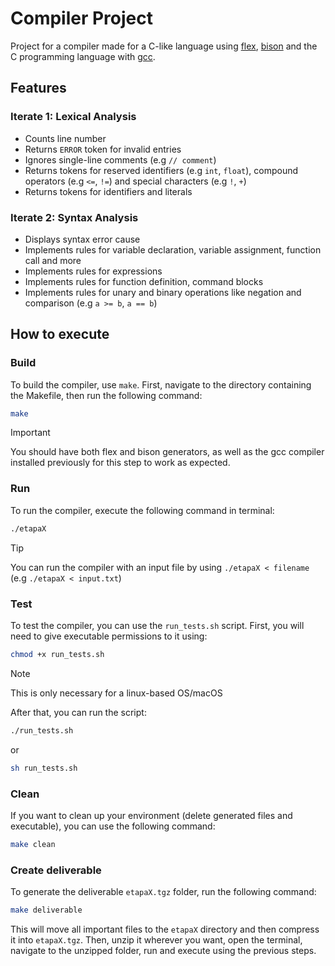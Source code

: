 # Compiler Project

Project for a compiler made for a C-like language using [flex](https://github.com/westes/flex), [bison](https://github.com/akimd/bison) and the C programming language with [gcc](https://github.com/gcc-mirror/gcc).

## Features

### Iterate 1: Lexical Analysis

- Counts line number
- Returns `ERROR` token for invalid entries
- Ignores single-line comments (e.g `// comment`)
- Returns tokens for reserved identifiers (e.g `int`, `float`), compound operators (e.g `<=`, `!=`) and special characters (e.g `!`, `+`)
- Returns tokens for identifiers and literals

### Iterate 2: Syntax Analysis

- Displays syntax error cause
- Implements rules for variable declaration, variable assignment, function call and more
- Implements rules for expressions
- Implements rules for function definition, command blocks
- Implements rules for unary and binary operations like negation and comparison (e.g `a >= b`, `a == b`)

## How to execute

### Build

To build the compiler, use `make`. First, navigate to the directory containing the Makefile, then run the following command:

```bash
make
```
> [!IMPORTANT]
> You should have both flex and bison generators, as well as the gcc compiler installed previously for this step to work as expected.

### Run

To run the compiler, execute the following command in terminal:

```bash
./etapaX
```
> [!TIP]
> You can run the compiler with an input file by using `./etapaX < filename` (e.g `./etapaX < input.txt`)

### Test

To test the compiler, you can use the `run_tests.sh` script. First, you will need to give executable permissions to it using:

```bash
chmod +x run_tests.sh
```
> [!NOTE]
> This is only necessary for a linux-based OS/macOS

After that, you can run the script:

```bash
./run_tests.sh
```
or
```bash
sh run_tests.sh
```

### Clean

If you want to clean up your environment (delete generated files and executable), you can use the following command:

```bash
make clean
```

### Create deliverable

To generate the deliverable `etapaX.tgz` folder, run the following command:

```bash
make deliverable
```

This will move all important files to the `etapaX` directory and then compress it into `etapaX.tgz`. Then, unzip it wherever you want, open the terminal, navigate to the unzipped folder, run and execute using the previous steps.